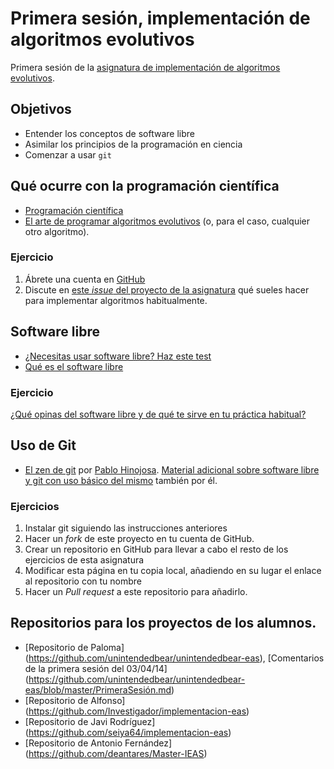 # Primera sesión, implementación de algoritmos evolutivos

Primera sesión de la [asignatura de implementación de algoritmos evolutivos](README.md). 

## Objetivos

* Entender los conceptos de software libre
* Asimilar los principios de la programación en ciencia
* Comenzar a usar `git` 

## Qué ocurre con la programación científica

* [Programación científica](http://phdcomics.com/comics/archive.php?comicid=1692)
* [El arte de programar algoritmos evolutivos](http://issuu.com/jjmerelo/docs/art-ecp-ecta13) (o, para el caso, cualquier otro algoritmo).

### Ejercicio

1. Ábrete una cuenta en [GitHub](http://github.com)
2. Discute en [este *issue* del proyecto de la asignatura](https://github.com/JJ/implementacion-eas/issues/1) qué sueles hacer para implementar algoritmos habitualmente. 

## Software libre

* [¿Necesitas usar software libre? Haz este test](http://www.slideshare.net/jjmerelo/necesitas-a-la-oficina-de-software-libre-de-la) 
* [Qué es el software libre](https://www.gnu.org/philosophy/free-sw.es.html)

### Ejercicio

[¿Qué opinas del software libre y de qué te sirve en tu práctica habitual?](https://github.com/JJ/implementacion-eas/issues/2)

## Uso de Git

* [El zen de git](http://www.psicobyte.com/descargas/ZenDeGit.pdf) por [Pablo Hinojosa](http://psicobyte.github.io). [Material adicional sobre software libre y git con uso básico del mismo](https://github.com/oslugr/curso-git/blob/master/texto/uso_basico.md) también por él. 

### Ejercicios

1. Instalar git siguiendo las instrucciones anteriores
2. Hacer un *fork* de este proyecto en tu cuenta de GitHub.
3. Crear un repositorio en GitHub para llevar a cabo el resto de los ejercicios de esta asignatura
4. Modificar esta página en tu copia local, añadiendo en su lugar el enlace al repositorio con tu nombre
5. Hacer un *Pull request* a este repositorio para añadirlo.

## Repositorios para los proyectos de los alumnos.

* [Repositorio de Paloma] (https://github.com/unintendedbear/unintendedbear-eas), [Comentarios de la primera sesión del 03/04/14] (https://github.com/unintendedbear/unintendedbear-eas/blob/master/PrimeraSesión.md)
* [Repositorio de Alfonso] (https://github.com/Investigador/implementacion-eas)
* [Repositorio de Javi Rodríguez] (https://github.com/seiya64/implementacion-eas)
* [Repositorio de Antonio Fernández] (https://github.com/deantares/Master-IEAS)
